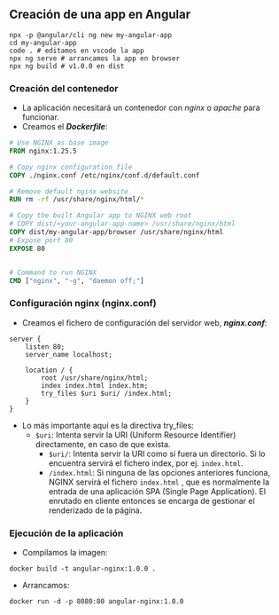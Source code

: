 ## Creación de una app en Angular
```
npx -p @angular/cli ng new my-angular-app
cd my-angular-app
code . # editamos en vscode la app
npx ng serve # arrancamos la app en browser
npx ng build # v1.0.0 en dist
```

### Creación del contenedor
- La aplicación necesitará un contenedor con *nginx* o *apache* para funcionar.
- Creamos el ***Dockerfile***:

```Dockerfile
# Use NGINX as base image
FROM nginx:1.25.5

# Copy nginx configuration file
COPY ./nginx.conf /etc/nginx/conf.d/default.conf

# Remove default nginx website
RUN rm -rf /usr/share/nginx/html/*

# Copy the built Angular app to NGINX web root
# COPY dist/<your-angular-app-name> /usr/share/nginx/html
COPY dist/my-angular-app/browser /usr/share/nginx/html
# Expose port 80
EXPOSE 80


# Command to run NGINX
CMD ["nginx", "-g", "daemon off;"]
```

### Configuración nginx (nginx.conf)

- Creamos el fichero de configuración del servidor web, ***nginx.conf***:
```
server {
    listen 80;
    server_name localhost;

    location / {
        root /usr/share/nginx/html;
        index index.html index.htm;
        try_files $uri $uri/ /index.html;
    }
}
```

- Lo más importante aquí es la directiva try_files:
	- `$uri`: Intenta servir la URI (Uniform Resource Identifier) directamente, en caso de que exista.
		- `$uri/`: Intenta servir la URI como si fuera un directorio. Si lo encuentra servirá el fichero index, por ej. `index.html`.
		- `/index.html`: Si ninguna de las opciones anteriores funciona, NGINX servirá el fichero `index.html` , que es normalmente la entrada de una aplicación SPA (Single Page Application). El enrutado en cliente entonces se encarga de gestionar el renderizado de la página.

### Ejecución de la aplicación

- Compilamos la imagen:
```
docker build -t angular-nginx:1.0.0 .
```
- Arrancamos:
```
docker run -d -p 8080:80 angular-nginx:1.0.0
```

